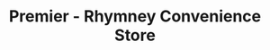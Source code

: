 ---
title: "Premier - Rhymney Convenience Store"
url: /tredegar/premier-rhymney-convenience-store/
shop: convenience
---